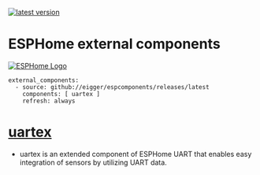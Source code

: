 [![latest version](https://img.shields.io/github/release/eigger/espcomponents?display_name=tag&include_prereleases&label=latest%20version)](https://github.com/eigger/espcomponents/releases)
# ESPHome external components 
<a href="https://esphome.io/">
  <picture>
    <source media="(prefers-color-scheme: dark)" srcset="https://esphome.io/_static/logo-text-on-dark.svg", alt="ESPHome Logo">
    <img src="https://esphome.io/_static/logo-text-on-light.svg" alt="ESPHome Logo">
  </picture>
</a>

```
external_components:
  - source: github://eigger/espcomponents/releases/latest
    components: [ uartex ]
    refresh: always
```

# [uartex](/components/uartex)
- uartex is an extended component of ESPHome UART that enables easy integration of sensors by utilizing UART data.

